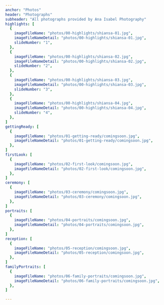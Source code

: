 ```yaml
---
anchor: "Photos"
header: "Photographs"
subheader: "All photographs provided by Ana Isabel Photography"
highlights: [
  {
    imageFileName: "photos/00-highlights/shiansa-01.jpg",
    imageFileNameDetail: "photos/00-highlights/shiansa-01.jpg",
    slideNumber: "1",
  },
  {
    imageFileName: "photos/00-highlights/shiansa-02.jpg",
    imageFileNameDetail: "photos/00-highlights/shiansa-02.jpg",
    slideNumber: "2",
  },
  {
    imageFileName: "photos/00-highlights/shiansa-03.jpg",
    imageFileNameDetail: "photos/00-highlights/shiansa-03.jpg",
    slideNumber: "3",
  },
  {
    imageFileName: "photos/00-highlights/shiansa-04.jpg",
    imageFileNameDetail: "photos/00-highlights/shiansa-04.jpg",
    slideNumber: "4",
  },
]
gettingReady: [
  {
    imageFileName: "photos/01-getting-ready/comingsoon.jpg",
    imageFileNameDetail: "photos/01-getting-ready/comingsoon.jpg",
  }, 
]
firstLook: [
  {
    imageFileName: "photos/02-first-look/comingsoon.jpg",
    imageFileNameDetail: "photos/02-first-look/comingsoon.jpg",
  },
]
ceremony: [
  {
    imageFileName: "photos/03-ceremony/comingsoon.jpg",
    imageFileNameDetail: "photos/03-ceremony/comingsoon.jpg",
  },
]
portraits: [
  {
    imageFileName: "photos/04-portraits/comingsoon.jpg",
    imageFileNameDetail: "photos/04-portraits/comingsoon.jpg",
  },
]
reception: [
  {
    imageFileName: "photos/05-reception/comingsoon.jpg",
    imageFileNameDetail: "photos/05-reception/comingsoon.jpg",
  },
]
familyPortraits: [
  {
    imageFileName: "photos/06-family-portraits/comingsoon.jpg",
    imageFileNameDetail: "photos/06-family-portraits/comingsoon.jpg",
  },
]

---
```

